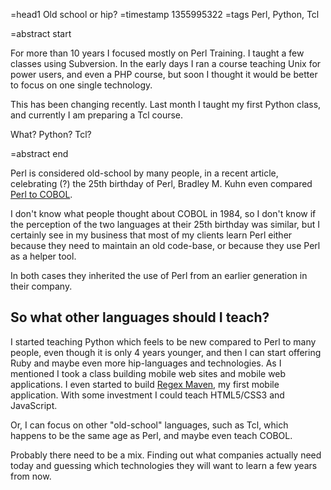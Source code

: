 =head1 Old school or hip?
=timestamp 1355995322
=tags Perl, Python, Tcl

=abstract start

For more than 10 years I focused mostly on Perl Training. I taught a few classes using Subversion.
In the early days I ran a course teaching Unix for power users, and even a PHP course, but soon I thought it would be
better to focus on one single technology.

This has been changing recently. Last month I taught my first Python class,
and currently I am preparing a Tcl course.

What? Python? Tcl?

=abstract end

Perl is considered old-school by many people, in a recent article, celebrating (?) the 25th birthday of Perl,
Bradley M. Kuhn  even compared <a href="http://ebb.org/bkuhn/blog/2012/12/18/perl-cobol.html">Perl to COBOL</a>.

I don't know what people thought about COBOL in 1984, so I don't know if the perception of the two languages
at their 25th birthday was similar, but I certainly see in my business that most of my clients learn Perl
either because they need to maintain an old code-base, or because they use Perl as a helper tool.

In both cases they inherited the use of Perl from an earlier generation in their company.

<h2>So what other languages should I teach?</h2>

I started teaching Python which feels to be new compared to Perl to many people, even though it is only 4 years younger,
and then I can start offering Ruby and maybe even more hip-languages and technologies. As I mentioned I took a
class building mobile web sites and mobile web applications.
I even started to build <a href="http://regexmaven.com/">Regex Maven</a>, my first mobile application. With some
investment I could teach HTML5/CSS3 and JavaScript.

Or, I can focus on other "old-school" languages, such as Tcl, which happens to be the same age as Perl, and maybe even
teach COBOL.

Probably there need to be a mix. Finding out what companies actually need today and guessing which technologies they
will want to learn a few years from now.

